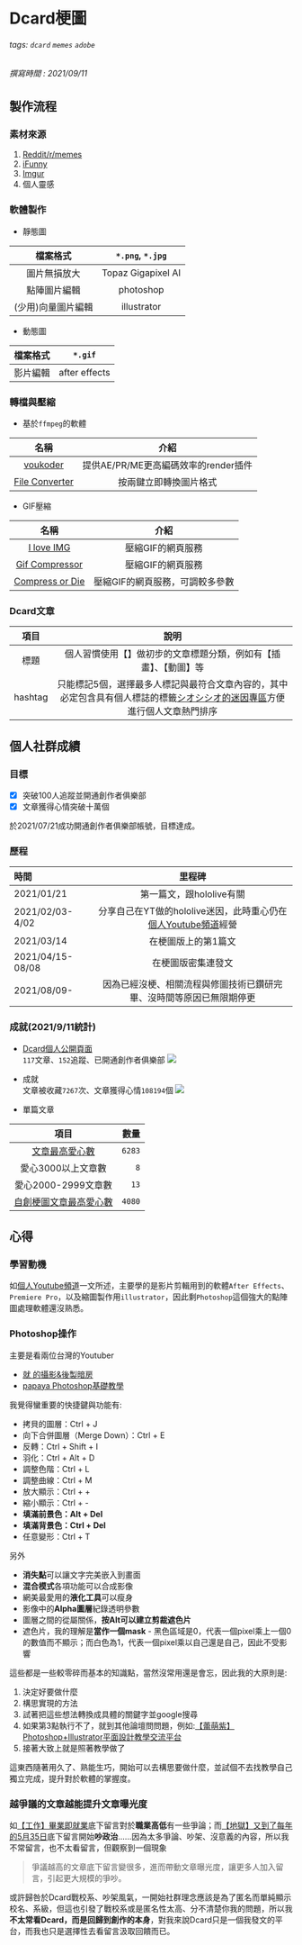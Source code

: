 # Dcard梗圖
###### tags: `dcard` `memes` `adobe`
###### 撰寫時間 : 2021/09/11

## 製作流程
### 素材來源
1. [Reddit/r/memes](https://www.reddit.com/r/memes/)
2. [iFunny](https://ifunny.co/)
3. [Imgur](https://imgur.com/)
4. 個人靈感

### 軟體製作
- 靜態圖

|檔案格式|`*.png`, `*.jpg`|
|:-:|:-:|
|圖片無損放大|Topaz Gigapixel AI|
|點陣圖片編輯|photoshop|
|(少用)向量圖片編輯|illustrator|

- 動態圖

|檔案格式|`*.gif`|
|:-:|:-:|
|影片編輯|after effects|

### 轉檔與壓縮
- 基於`ffmpeg`的軟體

|名稱|介紹|
|:-:|:-:|
|[voukoder](https://www.voukoder.org/)|提供AE/PR/ME更高編碼效率的render插件|
|[File Converter](https://file-converter.org/)|按兩鍵立即轉換圖片格式|

- GIF壓縮

|名稱|介紹|
|:-:|:-:|
|[I love IMG](https://www.iloveimg.com/compress-image/compress-gif)|壓縮GIF的網頁服務|
|[Gif Compressor](https://gifcompressor.com/)|壓縮GIF的網頁服務|
|[Compress or Die](https://compress-or-die.com/gif)|壓縮GIF的網頁服務，可調較多參數|



### Dcard文章
|項目|說明|
|:-:|:-:|
|標題|個人習慣使用【】做初步的文章標題分類，例如有【插畫】、【動圖】等|
|hashtag|只能標記5個，選擇最多人標記與最符合文章內容的，其中必定包含具有個人標誌的標籤[シオシシオ的迷因專區](https://www.dcard.tw/topics/%E3%82%B7%E3%82%AA%E3%82%B7%E3%82%B7%E3%82%AA%E7%9A%84%E8%BF%B7%E5%9B%A0%E5%B0%88%E5%8D%80)方便進行個人文章熱門排序|

## 個人社群成績
### 目標
- [x] 突破100人追蹤並開通創作者俱樂部
- [X] 文章獲得心情突破十萬個

於2021/07/21成功開通創作者俱樂部帳號，目標達成。

### 歷程
|時間|里程碑|
|:-|:-:|
|2021/01/21|第一篇文，跟hololive有關|
|2021/02/03-4/02|分享自己在YT做的hololive迷因，此時重心仍在[個人Youtube頻道](https://hackmd.io/@HsuChiChen/youtube)經營|
|2021/03/14|在梗圖版上的第1篇文|
|2021/04/15-08/08|在梗圖版密集連發文|
|2021/08/09-|因為已經沒梗、相關流程與修圖技術已鑽研完畢、沒時間等原因已無限期停更|

### 成就(2021/9/11統計)
- [Dcard個人公開頁面](https://www.dcard.tw/@chenneil90121)<br>
`117`文章、`152`追蹤、已開通創作者俱樂部
![](https://i.imgur.com/Gzqr3Ts.png)

- 成就<br>
文章被收藏`7267`次、文章獲得心情`108194`個
![](https://i.imgur.com/oCXa1bn.jpg)

- 單篇文章<br>

|項目|數量|
|:-:|-:|
|[文章最高愛心數](https://www.dcard.tw/f/meme/p/236638233)|`6283`|
|愛心3000以上文章數|`8`|
|愛心2000-2999文章數|`13`|
|[自創梗圖文章最高愛心數](https://www.dcard.tw/f/meme/p/236010577)|`4080`|

## 心得
### 學習動機
如[個人Youtube頻道](https://hackmd.io/@HsuChiChen/youtube)一文所述，主要學的是影片剪輯用到的軟體`After Effects`、`Premiere Pro`，以及縮圖製作用`illustrator`，因此剩`Photoshop`這個強大的點陣圖處理軟體還沒熟悉。

### Photoshop操作
主要是看兩位台灣的Youtuber
- [就 的攝影&後製暗房](https://www.youtube.com/channel/UC99744pPNzMlmQ9O3Xy2XIg)
- [papaya Photoshop基礎教學](https://www.youtube.com/watch?v=Ah8-LWR9LeU&list=PL7enJ2-v6SPnQe5bqB0xupPSRpynhzH_E)


我覺得蠻重要的快捷鍵與功能有:
- 拷貝的圖層：Ctrl + J
- 向下合併圖層（Merge Down）：Ctrl + E
- 反轉：Ctrl + Shift + I
- 羽化：Ctrl + Alt + D
- 調整色階：Ctrl + L
- 調整曲線：Ctrl + M
- 放大顯示：Ctrl + +
- 縮小顯示：Ctrl +  -
- **填滿前景色：Alt + Del**
- **填滿背景色：Ctrl + Del**
- 任意變形：Ctrl + T

另外
- **消失點**可以讓文字完美嵌入到畫面
- **混合模式**各項功能可以合成影像
- 網美最愛用的**液化工具**可以瘦身
- 影像中的**Alpha圖層**紀錄透明參數
- 圖層之間的從屬關係，**按Alt可以建立剪裁遮色片**
- 遮色片，我的理解是**當作一個mask** - 黑色區域是0，代表一個pixel乘上一個0的數值而不顯示；而白色為1，代表一個pixel乘以自己還是自己，因此不受影響

這些都是一些較零碎而基本的知識點，當然沒常用還是會忘，因此我的大原則是:
1. 決定好要做什麼
2. 構思實現的方法
3. 試著把這些想法轉換成具體的關鍵字並google搜尋
4. 如果第3點執行不了，就到其他論壇問問題，例如:[【蕾萌紫】Photoshop+Illustrator平面設計教學交流平台](https://www.facebook.com/groups/1707741355928453)
5. 接著大致上就是照著教學做了

這東西隨著用久了、熟能生巧，開始可以去構思要做什麼，並試個不去找教學自己獨立完成，提升對於軟體的掌握度。

### 越爭議的文章越能提升文章曝光度
如[【工作】畢業即就業](https://www.dcard.tw/f/meme/p/236414358)底下留言對於**職業高低**有一些爭論；而[【地獄】又到了每年的5月35日](https://www.dcard.tw/f/meme/p/236165863)底下留言開始**吵政治**......因為太多爭論、吵架、沒意義的內容，所以我不常留言，也不太看留言，但觀察到一個現象
> 爭議越高的文章底下留言變很多，進而帶動文章曝光度，讓更多人加入留言，引起更大規模的爭吵。

或許歸咎於Dcard戰校系、吵架風氣，一開始社群理念應該是為了匿名而單純顯示校名、系級，但這也引發了戰校系或是匿名性太高、分不清楚你我的問題，所以我**不太常看Dcard，而是回歸到創作的本身**，對我來說Dcard只是一個我發文的平台，而我也只是選擇性去看留言汲取回饋而已。


